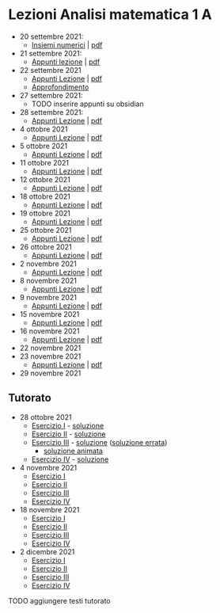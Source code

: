 # Lezioni Analisi matematica 1 A
- 20 settembre 2021: 
	- [Insiemi numerici](202109201140%20(20%20set%202021)%20-%20Insiemi%20numerici.md) | [pdf](202109201140.pdf)
- 21 settembre 2021:
	- [Appunti lezione](202109210840%20(21%20set%202021).md) | [pdf](202109210840.pdf)
- 22 settembre 2021
	- [Appunti Lezione](202109221052%20(22%20set%202021).md) | [pdf](202109221052.pdf)
	- [Approfondimento](202109231035%20-%20Appunti%20libro%20su%20Insiemi%20numerici.md)
- 27 settembre 2021:
	- TODO inserire appunti su obsidian
- 28 settembre 2021:
	- [Appunti Lezione](202109280840%20(28%20set%202021).md) | [pdf](202109280840.pdf)
- 4 ottobre 2021
	- [Appunti Lezione](202110041045%20(4%20ott%202021).md) | [pdf](202110041045.pdf)
- 5 ottobre 2021
	- [Appunti Lezione](202110050853%20(05%20ott%202021).md) | [pdf](202110050853.pdf)
- 11 ottobre 2021
	- [Appunti Lezione](202110111030%20(11%20ott%202021).md) | [pdf](202110111030.pdf)
- 12 ottobre 2021
	- [Appunti Lezione](202110120850%20(12%20ott%202021).md) | [pdf](202110120850.pdf)
- 18 ottobre 2021
	- [Appunti Lezione](202110181045%20(18%20ott%202021).md) | [pdf](202110181045.pdf)
- 19 ottobre 2021
	- [Appunti Lezione](202110190840%20(19%20ott%202021).md) | [pdf](202110190840.pdf)
- 25 ottobre 2021
	- [Appunti Lezione](202110251030%20(25%20ott%202021).md) | [pdf](202110251030.pdf)
- 26 ottobre 2021	
	- [Appunti Lezione](202110260852%20(26%20ott%202021).md) | [pdf](202110260852.pdf)
- 2 novembre 2021
	- [Appunti Lezione](202111020830%20(02%20nov%202021).md) | [pdf](202111020830.pdf)
- 8 novembre 2021
	- [Appunti Lezione](202111081030%20(08%20nov%202021).md) | [pdf](202111081030.pdf)
- 9 novembre 2021
	- [Appunti Lezione](202111090830%20(09%20nov%202021).md) | [pdf](202111090830.pdf)
- 15 novembre 2021
	- [Appunti Lezione](202111150830%20(15%20nov%202021).md) | [pdf](202111150830.pdf)
- 16 novembre 2021
	- [Appunti Lezione](202111160853%20(16%20nov%202021).md) | [pdf](202111160853.pdf)
- 22 novembre 2021
- 23 novembre 2021
	- [Appunti Lezione](202111230830%20(23%20nov%202021).md) | [pdf](202111230830.pdf)
- 29 novembre 2021

## Tutorato
- 28 ottobre 2021
	- [Esercizio I](reference%20manager/Scolastici/Gianluca%20Garello/Analisi%20matematica%201%20A%20-%20Tutorato%202021%2010%2028%20-%20Esercizio%20I%20(29)/Analisi%20matematica%201%20A%20-%20Tutorato%202021%2010%20-%20Gianluca%20Garello.pdf) - [soluzione](Esercizio%20I.pdf)
	- [Esercizio II](reference%20manager/Scolastici/Gianluca%20Garello/Analisi%20matematica%201%20A%20-%20Tutorato%202021%2010%2028%20-%20Esercizio%20II%20(31)/Analisi%20matematica%201%20A%20-%20Tutorato%202021%2010%20-%20Gianluca%20Garello.pdf) - [soluzione](Esercizio%20II.pdf)
	- [Esercizio III](reference%20manager/Scolastici/Gianluca%20Garello/Analisi%20matematica%201%20A%20-%20Tutorato%202021%2010%2028%20-%20Esercizio%20III%20(32)/Analisi%20matematica%201%20A%20-%20Tutorato%202021%2010%20-%20Gianluca%20Garello.pdf) - [soluzione](Esercizio%20III%20-%20v2.pdf) ([soluzione errata](Esercizio%20III.pdf))
		- [soluzione animata](https://www.desmos.com/calculator/707eqd0kuf)
	- [Esercizio IV](reference%20manager/Scolastici/Gianluca%20Garello/Analisi%20matematica%201%20A%20-%20Tutorato%202021%2010%2028%20-%20Esercizio%20IV%20(30)/Analisi%20matematica%201%20A%20-%20Tutorato%202021%2010%20-%20Gianluca%20Garello.pdf) - [soluzione](Esercizio%20IV.pdf)
- 4 novembre 2021
	- [Esercizio I](note%20archive/uni/primo%20anno/analisi%20matematica%201%20a/Tutorato/2021%2011%2004/Esercizio%20I.pdf)
	- [Esercizio II](note%20archive/uni/primo%20anno/analisi%20matematica%201%20a/Tutorato/2021%2011%2004/Esercizio%20II.pdf)
	- [Esercizio III](note%20archive/uni/primo%20anno/analisi%20matematica%201%20a/Tutorato/2021%2011%2004/Esercizio%20III.pdf)
	- [Esercizio IV](note%20archive/uni/primo%20anno/analisi%20matematica%201%20a/Tutorato/2021%2011%2004/Esercizio%20IV.pdf)
- 18 novembre 2021
	- [Esercizio I](note%20archive/uni/primo%20anno/analisi%20matematica%201%20a/Tutorato/2021%2011%2018/Esercizio%20I.pdf)
	- [Esercizio II](note%20archive/uni/primo%20anno/analisi%20matematica%201%20a/Tutorato/2021%2011%2018/Esercizio%20II.pdf)
	- [Esercizio III](note%20archive/uni/primo%20anno/analisi%20matematica%201%20a/Tutorato/2021%2011%2018/Esercizio%20III.pdf)
	- [Esercizio IV](note%20archive/uni/primo%20anno/analisi%20matematica%201%20a/Tutorato/2021%2011%2018/Esercizio%20IV.pdf)
- 2 dicembre 2021
	- [Esercizio I](note%20archive/uni/primo%20anno/analisi%20matematica%201%20a/Tutorato/2021%2012%2002/Esercizio%20I.pdf)
	- [Esercizio II](note%20archive/uni/primo%20anno/analisi%20matematica%201%20a/Tutorato/2021%2012%2002/Esercizio%20II.pdf)
	- [Esercizio III](note%20archive/uni/primo%20anno/analisi%20matematica%201%20a/Tutorato/2021%2012%2002/Esercizio%20III.pdf)
	- [Esercizio IV](note%20archive/uni/primo%20anno/analisi%20matematica%201%20a/Tutorato/2021%2012%2002/Esercizio%20IV.pdf)


TODO aggiungere testi tutorato